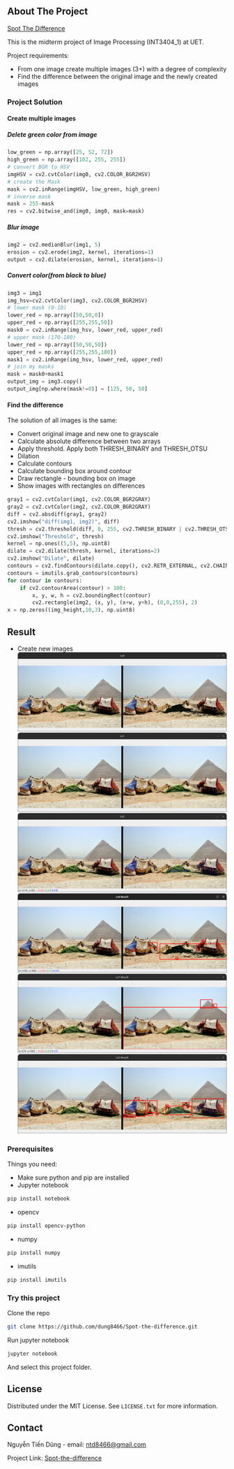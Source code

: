 
## About The Project

[Spot The Difference](https://github.com/dung8466/Spot-the-difference)

This is the midterm project of Image Processing (INT3404_1) at UET.

Project  requirements:
* From one image create multiple images (3+) with a degree of complexity
* Find the difference between the original image and the newly created images

### Project Solution
#### Create multiple images
##### Delete green color from image
```python
low_green = np.array([25, 52, 72])
high_green = np.array([102, 255, 255])
# convert BGR to HSV
imgHSV = cv2.cvtColor(img0, cv2.COLOR_BGR2HSV)
# create the Mask
mask = cv2.inRange(imgHSV, low_green, high_green)
# inverse mask
mask = 255-mask
res = cv2.bitwise_and(img0, img0, mask=mask)
```
##### Blur image
```python
img2 = cv2.medianBlur(img1, 5)
erosion = cv2.erode(img2, kernel, iterations=1)
output = cv2.dilate(erosion, kernel, iterations=1)
```
##### Convert color(from black to blue)
```python
img3 = img1
img_hsv=cv2.cvtColor(img3, cv2.COLOR_BGR2HSV)
# lower mask (0-10)
lower_red = np.array([50,50,0])
upper_red = np.array([255,255,50])
mask0 = cv2.inRange(img_hsv, lower_red, upper_red)
# upper mask (170-180)
lower_red = np.array([50,50,50])
upper_red = np.array([255,255,180])
mask1 = cv2.inRange(img_hsv, lower_red, upper_red)
# join my masks
mask = mask0+mask1
output_img = img3.copy()
output_img[np.where(mask!=0)] = [125, 50, 50]
```
#### Find the difference
The solution of all images is the same: 
* Convert original image and new one to grayscale
* Calculate absolute difference between two arrays
* Apply threshold. Apply both THRESH_BINARY and THRESH_OTSU
* Dilation
* Calculate contours
* Calculate bounding box around contour
* Draw rectangle - bounding box on image
* Show images with rectangles on differences
```python
gray1 = cv2.cvtColor(img1, cv2.COLOR_BGR2GRAY)
gray2 = cv2.cvtColor(img2, cv2.COLOR_BGR2GRAY)
diff = cv2.absdiff(gray1, gray2)
cv2.imshow("diff(img1, img2)", diff)
thresh = cv2.threshold(diff, 0, 255, cv2.THRESH_BINARY | cv2.THRESH_OTSU)[1]
cv2.imshow("Threshold", thresh)
kernel = np.ones((5,5), np.uint8) 
dilate = cv2.dilate(thresh, kernel, iterations=2) 
cv2.imshow("Dilate", dilate)
contours = cv2.findContours(dilate.copy(), cv2.RETR_EXTERNAL, cv2.CHAIN_APPROX_SIMPLE)
contours = imutils.grab_contours(contours)
for contour in contours:
    if cv2.contourArea(contour) > 100:
        x, y, w, h = cv2.boundingRect(contour)
        cv2.rectangle(img2, (x, y), (x+w, y+h), (0,0,255), 2)
x = np.zeros((img_height,10,3), np.uint8)
```
## Result
* Create new images
![Lv0](/screenshot/Lv0.png)
![Lv1](/screenshot/Lv1.png)
![Lv2](/screenshot/Lv2.png)
![Lv0 Result](/screenshot/Lv0Result.png)
![Lv1 Result](/screenshot/Lv1Result.png)
![Lv2 Result](/screenshot/Lv2Result.png)

### Prerequisites

Things you need:
* Make sure python and pip are installed
* Jupyter notebook
```sh
pip install notebook
```
* opencv
```sh
pip install opencv-python
```
* numpy
```sh
pip install numpy
```
* imutils
```sh
pip install imutils
```
### Try this project

Clone the repo
   ```sh
   git clone https://github.com/dung8466/Spot-the-difference.git
   ```
Run jupyter notebook
   ```sh
   jupyter notebook
   ```
And select this project folder.



<!-- LICENSE -->
## License

Distributed under the MIT License. See `LICENSE.txt` for more information.

<!-- CONTACT -->
## Contact

Nguyễn Tiến Dũng - email: ntd8466@gmail.com

Project Link: [Spot-the-difference](https://github.com/dung8466/Spot-the-difference)
